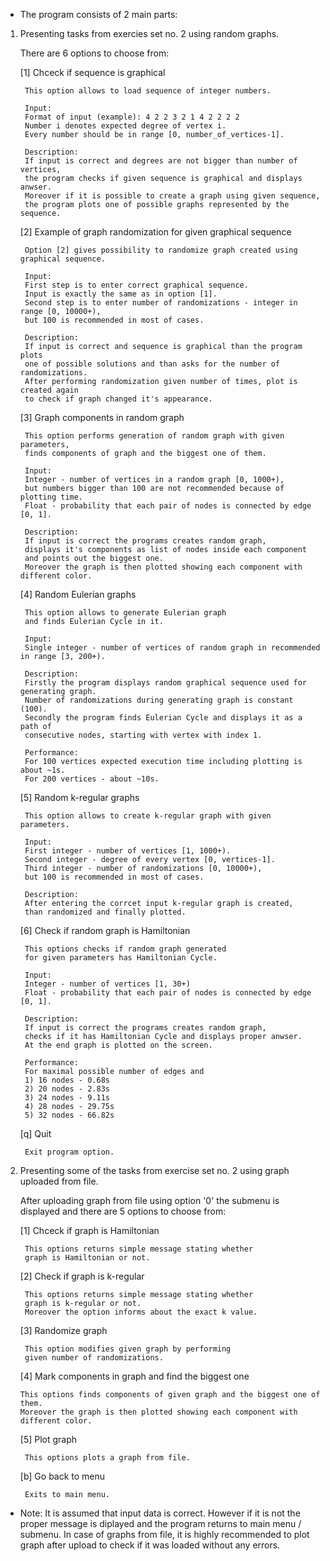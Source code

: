 - The program consists of 2 main parts:
1. Presenting tasks from exercies set no. 2 using random graphs.
   
	There are 6 options to choose from:
   
	[1] Chceck if sequence is graphical
   
        This option allows to load sequence of integer numbers.
        
        Input:
        Format of input (example): 4 2 2 3 2 1 4 2 2 2 2
        Number i denotes expected degree of vertex i.
        Every number should be in range [0, number_of_vertices-1].
        
        Description:
        If input is correct and degrees are not bigger than number of vertices,
        the program checks if given sequence is graphical and displays anwser.
        Moreover if it is possible to create a graph using given sequence,
        the program plots one of possible graphs represented by the sequence.
        
    [2] Example of graph randomization for given graphical sequence

        Option [2] gives possibility to randomize graph created using graphical sequence.
        
        Input:
        First step is to enter correct graphical sequence. 
        Input is exactly the same as in option [1].
        Second step is to enter number of randomizations - integer in range [0, 10000+),
        but 100 is recommended in most of cases.

        Description:
        If input is correct and sequence is graphical than the program plots
        one of possible solutions and than asks for the number of randomizations.
        After performing randomization given number of times, plot is created again
        to check if graph changed it's appearance.

   [3] Graph components in random graph
        
        This option performs generation of random graph with given parameters,
        finds components of graph and the biggest one of them.

        Input:
        Integer - number of vertices in a random graph [0, 1000+),
        but numbers bigger than 100 are not recommended because of plotting time.
        Float - probability that each pair of nodes is connected by edge [0, 1].
          
        Description:
        If input is correct the programs creates random graph, 
        displays it's components as list of nodes inside each component 
        and points out the biggest one.
        Moreover the graph is then plotted showing each component with different color.  

    [4] Random Eulerian graphs
    
        This option allows to generate Eulerian graph 
        and finds Eulerian Cycle in it.
        
        Input:
        Single integer - number of vertices of random graph in recommended in range [3, 200+).
        
        Description:
        Firstly the program displays random graphical sequence used for generating graph.
        Number of randomizations during generating graph is constant (100).
        Secondly the program finds Eulerian Cycle and displays it as a path of 
        consecutive nodes, starting with vertex with index 1.
        
        Performance:
        For 100 vertices expected execution time including plotting is about ~1s.
        For 200 vertices - about ~10s.
        
    [5] Random k-regular graphs
    
        This option allows to create k-regular graph with given parameters.
        
        Input: 
        First integer - number of vertices [1, 1000+).
        Second integer - degree of every vertex [0, vertices-1].
        Third integer - number of randomizations [0, 10000+),
        but 100 is recommended in most of cases.
        
        Description: 
        After entering the corrcet input k-regular graph is created,
        than randomized and finally plotted. 
        
    [6] Check if random graph is Hamiltonian
    
        This options checks if random graph generated
        for given parameters has Hamiltonian Cycle.
        
        Input:
        Integer - number of vertices [1, 30+)
        Float - probability that each pair of nodes is connected by edge [0, 1].
        
        Description:
        If input is correct the programs creates random graph, 
        checks if it has Hamiltonian Cycle and displays proper anwser.
        At the end graph is plotted on the screen.
        
        Performance:
        For maximal possible number of edges and
        1) 16 nodes - 0.68s
        2) 20 nodes - 2.83s
        3) 24 nodes - 9.11s
        4) 28 nodes - 29.75s
        5) 32 nodes - 66.82s
        
    [q] Quit
        
        Exit program option.
    
2. Presenting some of the tasks from exercise set no. 2 using graph uploaded from file.
   
   After uploading graph from file using option '0' 
   the submenu is displayed and there are 5 options to choose from:
    
   [1] Chceck if graph is Hamiltonian
    
        This options returns simple message stating whether 
        graph is Hamiltonian or not.

   [2] Check if graph is k-regular
        
        This options returns simple message stating whether 
        graph is k-regular or not. 
        Moreover the option informs about the exact k value. 
            
   [3] Randomize graph
   
        This option modifies given graph by performing
        given number of randomizations.

   [4] Mark components in graph and find the biggest one
    
       This options finds components of given graph and the biggest one of them.
       Moreover the graph is then plotted showing each component with different color. 
       
   [5] Plot graph
    
        This options plots a graph from file. 
    
   [b] Go back to menu
        
        Exits to main menu.
      
 - Note: 
 It is assumed that input data is correct.
 However if it is not the proper message is diplayed and the program returns to main menu / submenu.
 In case of graphs from file, it is highly recommended to plot graph after upload 
 to check if it was loaded without any errors.
